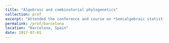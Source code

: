 ```yaml
---
title: "Algebraic and combinatorial phylogenetics"
collection: prof
excerpt: "Attended the conference and course on *Semialgebraic statistics, latent tree models, and phylogenetics*."
permalink: /prof/barcelona
location: "Barcelona, Spain"
date: 2017-07-01
---
```

